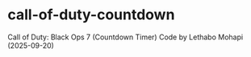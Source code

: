 # call-of-duty-countdown
Call of Duty: Black Ops 7 (Countdown Timer)
Code by Lethabo Mohapi (2025-09-20)
